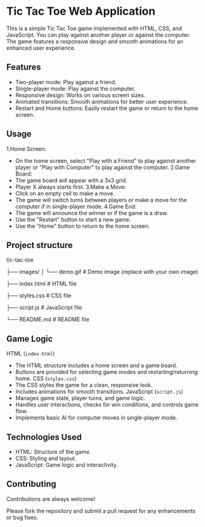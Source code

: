 # Tic Tac Toe Web Application
This is a simple Tic Tac Toe game implemented with HTML, CSS, and JavaScript. You can play against another player or against the computer. The game features a responsive design and smooth animations for an enhanced user experience.
## Features

- Two-player mode: Play against a friend.
- Single-player mode: Play against the computer.
- Responsive design: Works on various screen sizes.
- Animated transitions: Smooth animations for better user experience.
- Restart and Home buttons: Easily restart the game or return to the home screen.


## Usage

1.Home Screen:
- On the home screen, select "Play with a Friend" to play against another player or "Play with Computer" to play against the computer.
2.Game Board:
- The game board will appear with a 3x3 grid.
- Player X always starts first.
3.Make a Move:
- Click on an empty cell to make a move.
- The game will switch turns between players or make a move for the computer if in single-player mode.
4.Game End:
- The game will announce the winner or if the game is a draw.
- Use the "Restart" button to start a new game.
- Use the "Home" button to return to the home screen.


## Project structure

tic-tac-toe


├── images/
│   └── demo.gif               # Demo image (replace with your own image)

├── index.html                 # HTML file

├── styles.css                 # CSS file

├── script.js                  # JavaScript file

└── README.md                  # README file

## Game Logic

HTML (`index.html`)
- The HTML structure includes a home screen and a game board.
- Buttons are provided for selecting game modes and restarting/returning home.
CSS (`styles.css`)
- The CSS styles the game for a clean, responsive look.
- Includes animations for smooth transitions.
JavaScript (`script.js`)
- Manages game state, player turns, and game logic.
- Handles user interactions, checks for win conditions, and controls game flow.
- Implements basic AI for computer moves in single-player mode.
## Technologies Used

- HTML: Structure of the game.
- CSS: Styling and layout.
- JavaScript: Game logic and interactivity.
## Contributing

Contributions are always welcome!

Please fork the repository and submit a pull request for any enhancements or bug fixes.

